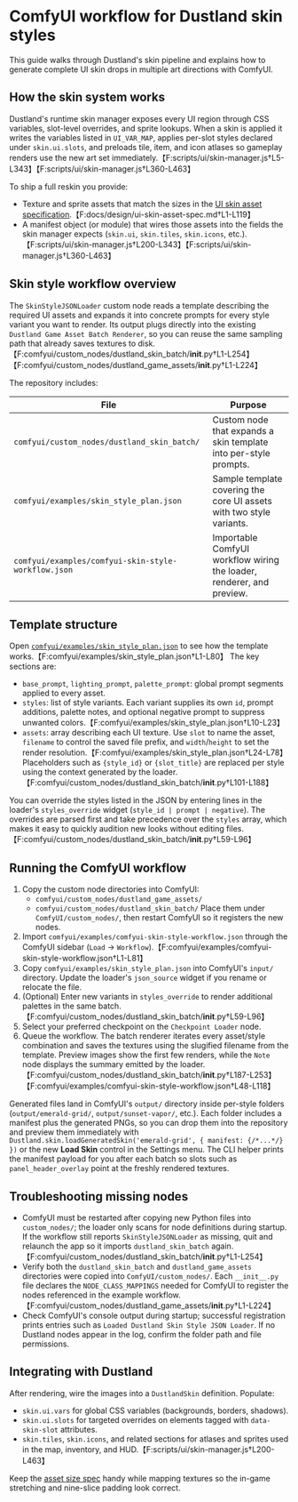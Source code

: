# ComfyUI workflow for Dustland skin styles

This guide walks through Dustland's skin pipeline and explains how to generate
complete UI skin drops in multiple art directions with ComfyUI.

## How the skin system works

Dustland's runtime skin manager exposes every UI region through CSS variables,
slot-level overrides, and sprite lookups. When a skin is applied it writes the
variables listed in `UI_VAR_MAP`, applies per-slot styles declared under
`skin.ui.slots`, and preloads tile, item, and icon atlases so gameplay renders
use the new art set immediately.【F:scripts/ui/skin-manager.js†L5-L343】【F:scripts/ui/skin-manager.js†L360-L463】

To ship a full reskin you provide:

- Texture and sprite assets that match the sizes in the [UI skin asset
  specification](../../../docs/design/ui-skin-asset-spec.md).【F:docs/design/ui-skin-asset-spec.md†L1-L119】
- A manifest object (or module) that wires those assets into the fields the
  skin manager expects (`skin.ui`, `skin.tiles`, `skin.icons`, etc.).【F:scripts/ui/skin-manager.js†L200-L343】【F:scripts/ui/skin-manager.js†L360-L463】

## Skin style workflow overview

The `SkinStyleJSONLoader` custom node reads a template describing the required
UI assets and expands it into concrete prompts for every style variant you want
to render. Its output plugs directly into the existing `Dustland Game Asset
Batch Renderer`, so you can reuse the same sampling path that already saves
textures to disk.【F:comfyui/custom_nodes/dustland_skin_batch/__init__.py†L1-L254】【F:comfyui/custom_nodes/dustland_game_assets/__init__.py†L1-L224】

The repository includes:

| File | Purpose |
| --- | --- |
| `comfyui/custom_nodes/dustland_skin_batch/` | Custom node that expands a skin template into per-style prompts. |
| `comfyui/examples/skin_style_plan.json` | Sample template covering the core UI assets with two style variants. |
| `comfyui/examples/comfyui-skin-style-workflow.json` | Importable ComfyUI workflow wiring the loader, renderer, and preview. |

## Template structure

Open [`comfyui/examples/skin_style_plan.json`](../../examples/skin_style_plan.json) to
see how the template works.【F:comfyui/examples/skin_style_plan.json†L1-L80】 The key
sections are:

- `base_prompt`, `lighting_prompt`, `palette_prompt`: global prompt segments
  applied to every asset.
- `styles`: list of style variants. Each variant supplies its own `id`, prompt
  additions, palette notes, and optional negative prompt to suppress unwanted
  colors.【F:comfyui/examples/skin_style_plan.json†L10-L23】
- `assets`: array describing each UI texture. Use `slot` to name the asset,
  `filename` to control the saved file prefix, and `width`/`height` to set the
  render resolution.【F:comfyui/examples/skin_style_plan.json†L24-L78】 Placeholders
  such as `{style_id}` or `{slot_title}` are replaced per style using the
  context generated by the loader.【F:comfyui/custom_nodes/dustland_skin_batch/__init__.py†L101-L188】

You can override the styles listed in the JSON by entering lines in the loader's
`styles_override` widget (`style_id | prompt | negative`). The overrides are
parsed first and take precedence over the `styles` array, which makes it easy to
quickly audition new looks without editing files.【F:comfyui/custom_nodes/dustland_skin_batch/__init__.py†L59-L96】

## Running the ComfyUI workflow

1. Copy the custom node directories into ComfyUI:
   - `comfyui/custom_nodes/dustland_game_assets/`
   - `comfyui/custom_nodes/dustland_skin_batch/`
   Place them under `ComfyUI/custom_nodes/`, then restart ComfyUI so it
   registers the new nodes.
2. Import `comfyui/examples/comfyui-skin-style-workflow.json` through the ComfyUI
   sidebar (`Load` → `Workflow`).【F:comfyui/examples/comfyui-skin-style-workflow.json†L1-L81】
3. Copy `comfyui/examples/skin_style_plan.json` into ComfyUI's `input/` directory.
   Update the loader's `json_source` widget if you rename or relocate the file.
4. (Optional) Enter new variants in `styles_override` to render additional
   palettes in the same batch.【F:comfyui/custom_nodes/dustland_skin_batch/__init__.py†L59-L96】
5. Select your preferred checkpoint on the `Checkpoint Loader` node.
6. Queue the workflow. The batch renderer iterates every asset/style combination
   and saves the textures using the slugified filename from the template.
   Preview images show the first few renders, while the `Note` node displays the
    summary emitted by the loader.【F:comfyui/custom_nodes/dustland_skin_batch/__init__.py†L187-L253】【F:comfyui/examples/comfyui-skin-style-workflow.json†L48-L118】

Generated files land in ComfyUI's `output/` directory inside per-style folders
(`output/emerald-grid/`, `output/sunset-vapor/`, etc.). Each folder includes a
manifest plus the generated PNGs, so you can drop them into the repository and
preview them immediately with `Dustland.skin.loadGeneratedSkin('emerald-grid',
{ manifest: {/*...*/} })` or the new **Load Skin** control in the Settings
menu. The CLI helper prints the manifest payload for you after each batch so
slots such as `panel_header_overlay` point at the freshly rendered textures.

## Troubleshooting missing nodes

  - ComfyUI must be restarted after copying new Python files into `custom_nodes/`;
    the loader only scans for node definitions during startup. If the workflow
    still reports `SkinStyleJSONLoader` as missing, quit and relaunch the app so
    it imports `dustland_skin_batch` again.【F:comfyui/custom_nodes/dustland_skin_batch/__init__.py†L1-L254】
  - Verify both the `dustland_skin_batch` and `dustland_game_assets`
    directories were copied into `ComfyUI/custom_nodes/`. Each `__init__.py` file
    declares the `NODE_CLASS_MAPPINGS` needed for ComfyUI to register the nodes
    referenced in the example workflow.【F:comfyui/custom_nodes/dustland_game_assets/__init__.py†L1-L224】
- Check ComfyUI's console output during startup; successful registration prints
  entries such as `Loaded Dustland Skin Style JSON Loader`. If no Dustland nodes
  appear in the log, confirm the folder path and file permissions.


## Integrating with Dustland

After rendering, wire the images into a `DustlandSkin` definition. Populate:

- `skin.ui.vars` for global CSS variables (backgrounds, borders, shadows).
- `skin.ui.slots` for targeted overrides on elements tagged with
  `data-skin-slot` attributes.
- `skin.tiles`, `skin.icons`, and related sections for atlases and sprites used
  in the map, inventory, and HUD.【F:scripts/ui/skin-manager.js†L200-L463】

Keep the [asset size spec](../../../docs/design/ui-skin-asset-spec.md) handy while mapping
textures so the in-game stretching and nine-slice padding look correct.

